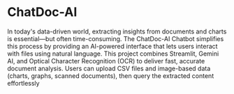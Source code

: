 # ChatDoc-AI
In today's data-driven world, extracting insights from documents and charts is essential—but often time-consuming. The ChatDoc-AI Chatbot simplifies this process by providing an AI-powered interface that lets users interact with files using natural language.
This project combines Streamlit, Gemini AI, and Optical Character Recognition (OCR) to deliver fast, accurate document analysis. Users can upload CSV files and image-based data (charts, graphs, scanned documents), then query the extracted content effortlessly
